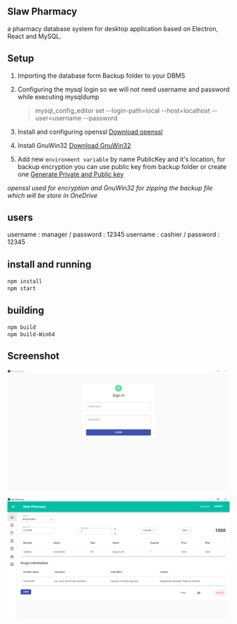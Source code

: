 ## Slaw Pharmacy
 a pharmacy database system for desktop application based on Electron, React and MySQL.

## Setup

1. Importing the database form Backup folder to your DBMS
2. Configuring the mysql login so we will not need username and password while executing mysqldump 

    > mysql_config_editor set --login-path=local --host=localhost
    > --user=username --password

3. Install and configuring openssl [Download openssl](https://code.google.com/archive/p/openssl-for-windows/downloads)
4. Install GnuWin32 [Download GnuWin32](https://sourceforge.net/projects/gnuwin32/files/sed/4.2.1/sed-4.2.1-setup.exe/download)
5. Add new `environment variable` by name PublicKey and it's location, for backup encryption you can use public key from backup folder or create one   [Generate Private and Public key](https://cryptotools.net/rsagen) 

*openssl used for encryption and GnuWin32 for zipping  the backup file which will be store in OneDrive* 

## users
username : manager / password : 12345
username : cashier / password : 12345

## install and running

    npm install 
    npm start

## building

    npm build
    npm build-Win64

## Screenshot
![Login](https://github.com/BisarOmer/SlawPharmacy/blob/master/resources/Login.PNG)

![Home](https://github.com/BisarOmer/SlawPharmacy/blob/master/resources/Home.PNG)


